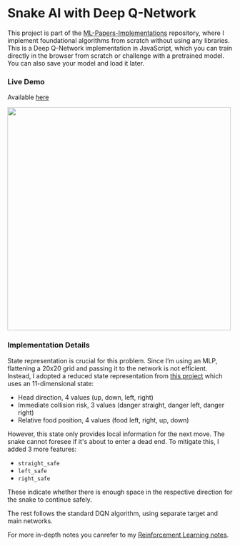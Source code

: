 # Snake AI with Deep Q-Network

This project is part of the [ML-Papers-Implementations](https://github.com/saliherdemk/ML-Papers-Implementations) repository, where I implement foundational algorithms from scratch without using any libraries. This is a Deep Q-Network implementation in JavaScript, which you can train directly in the browser from scratch or challenge with a pretrained model. You can also save your model and load it later.

### Live Demo

Available [here](https://saliherdemk.github.io/snake-rl-dqn/)

<img src="https://github.com/saliherdemk/snake-rl-dqn/blob/master/media/demo.gif" width="500" height="500">


### Implementation Details

State representation is crucial for this problem. Since I’m using an MLP, flattening a 20x20 grid and passing it to the network is not efficient. Instead, I adopted a reduced state representation from [this project](https://github.com/vedantgoswami/SnakeGameAI/blob/main/agent.py) which uses an 11-dimensional state:

- Head direction, 4 values (up, down, left, right)
- Immediate collision risk, 3 values (danger straight, danger left, danger right)
- Relative food position, 4 values (food left, right, up, down)

However, this state only provides local information for the next move. The snake cannot foresee if it's about to enter a dead end. To mitigate this, I added 3 more features:

- `straight_safe`
- `left_safe`
- `right_safe`

These indicate whether there is enough space in the respective direction for the snake to continue safely.

The rest follows the standard DQN algorithm, using separate target and main networks.

For more in-depth notes you canrefer to my [Reinforcement Learning notes](https://github.com/saliherdemk/ML-Papers-Implementations/tree/master/ReinforcementLearning).

